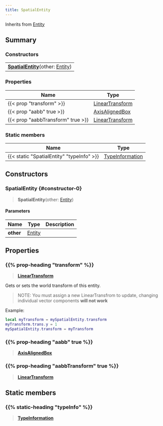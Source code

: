 ```yaml
---
title: SpatialEntity
---
```


Inherits from [Entity](/vext/ref/shared/type/entity)

## Summary

### Constructors

|  |
| --- |
| **[SpatialEntity](#constructor-0)**(other: [Entity](/vext/ref/shared/type/entity)) |

### Properties

| Name | Type |
| ---- | ---- |
| {{< prop "transform" >}} | [LinearTransform](/vext/ref/shared/type/lineartransform) |
| {{< prop "aabb" true >}} | [AxisAlignedBox](/vext/ref/shared/type/axisalignedbox) |
| {{< prop "aabbTransform" true >}} | [LinearTransform](/vext/ref/shared/type/lineartransform) |

### Static members

| Name | Type |
| ---- | ---- |
| {{< static "SpatialEntity" "typeInfo" >}} | [TypeInformation](/vext/ref/shared/type/typeinformation) |

## Constructors

### SpatialEntity {#constructor-0}

> **SpatialEntity**(other: [Entity](/vext/ref/shared/type/entity))

#### Parameters

| Name | Type | Description |
| ---- | ---- | ----------- |
| **other** | [Entity](/vext/ref/shared/type/entity) |  |

## Properties

### {{% prop-heading "transform" %}}

> **[LinearTransform](/vext/ref/shared/type/lineartransform)**

Gets or sets the world transform of this entity.
  > NOTE: You must assign a new LinearTransfrom to update, changing individual vector components **will not work**

Example:
```lua
local myTransform = mySpatialEntity.transform
myTransform.trans.y = 1
mySpatialEntity.transform = myTransform
```


### {{% prop-heading "aabb" true %}}

> **[AxisAlignedBox](/vext/ref/shared/type/axisalignedbox)**

### {{% prop-heading "aabbTransform" true %}}

> **[LinearTransform](/vext/ref/shared/type/lineartransform)**

## Static members

### {{% static-heading "typeInfo" %}}

> **[TypeInformation](/vext/ref/shared/type/typeinformation)**

